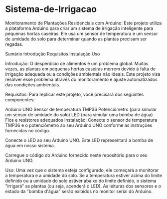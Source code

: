 # Sistema-de-Irrigacao



Monitoramento de Plantações Residenciais com Arduino:
Este projeto utiliza a plataforma Arduino para criar um sistema de irrigação inteligente para pequenas hortas caseiras. Ele usa um sensor de temperatura e um sensor de umidade do solo para determinar quando as plantas precisam ser regadas.

Sumário
Introdução
Requisitos
Instalação
Uso

Introdução:
O desperdício de alimentos é um problema global. Muitas vezes, as plantas em pequenas hortas caseiras morrem devido à falta de irrigação adequada ou a condições ambientais não ideais. Este projeto visa resolver esse problema através do monitoramento e ajuste automatizados das condições ambientais.

Requisitos:
Para replicar este projeto, você precisará dos seguintes componentes:

Arduino UNO
Sensor de temperatura TMP36
Potenciômetro (para simular um sensor de umidade do solo)
LED (para simular uma bomba de água)
Fios e resistores adequados
Instalação:
Conecte o sensor de temperatura TMP36 e o potenciômetro ao seu Arduino UNO conforme as instruções fornecidas no código.

Conecte o LED ao seu Arduino UNO. Este LED representará a bomba de água em nosso sistema.

Carregue o código do Arduino fornecido neste repositório para o seu Arduino UNO.

Uso:
Uma vez que o sistema esteja configurado, ele começará a monitorar a temperatura e a umidade do solo. Se a temperatura estiver acima do limite definido ou a umidade do solo estiver abaixo do limite definido, o sistema "irrigará" as plantas (ou seja, acenderá o LED). As leituras dos sensores e o estado da "bomba d'água" serão exibidos no monitor serial do Arduino.
